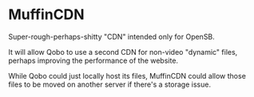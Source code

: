 # MuffinCDN
Super-rough-perhaps-shitty "CDN" intended only for OpenSB.

It will allow Qobo to use a second CDN for non-video "dynamic" files, perhaps improving the performance of the website.

While Qobo could just locally host its files, MuffinCDN could allow those files to be moved on another server if there's a storage issue. 
